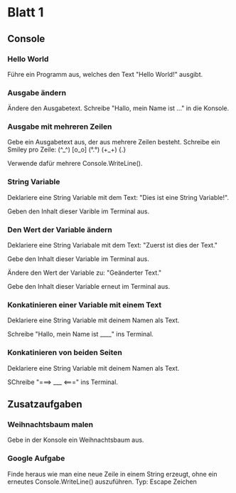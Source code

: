# Blatt 1

## Console

### Hello World

Führe ein Programm aus, welches den Text "Hello World!" ausgibt.

### Ausgabe ändern

Ändere den Ausgabetext. Schreibe "Hallo, mein Name ist ..." in die Konsole.

### Ausgabe mit mehreren Zeilen

Gebe ein Ausgabetext aus, der aus mehrere Zeilen besteht. Schreibe ein Smiley pro Zeile: (^\_^) [o_o] (°.°) (+\_+) {$.$}

Verwende dafür mehrere Console.WriteLine().

### String Variable 

Deklariere eine String Variable mit dem Text: "Dies ist eine String Variable!".

Geben den Inhalt dieser Varible im Terminal aus.

### Den Wert der Variable ändern

Deklariere eine String Variabale mit dem Text: "Zuerst ist dies der Text."

Gebe den Inhalt dieser Variable im Terminal aus.

Ändere den Wert der Variable zu: "Geänderter Text."

Gebe den Inhalt dieser Variable erneut im Terminal aus.

### Konkatinieren einer Variable mit einem Text

Deklariere eine String Variable mit deinem Namen als Text.

Schreibe "Hallo, mein Name ist ____" ins Terminal.

### Konkatinieren von beiden Seiten

Deklariere eine String Variable mit deinem Namen als Text.

SChreibe "===> ___ <===" ins Terminal.


## Zusatzaufgaben

### Weihnachtsbaum malen

Gebe in der Konsole ein Weihnachtsbaum aus.


### Google Aufgabe

Finde heraus wie man eine neue Zeile in einem String erzeugt, ohne ein erneutes Console.WriteLine() auszuführen. Typ: Escape Zeichen

